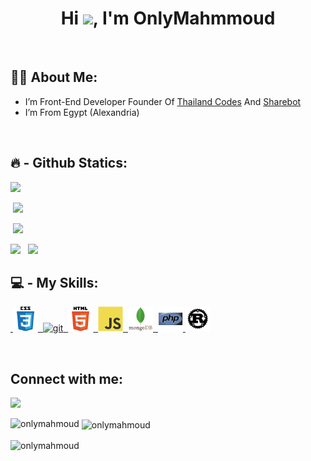 
<h1 align="center">Hi <img src="https://raw.githubusercontent.com/MartinHeinz/MartinHeinz/master/wave.gif" width="30px">, I'm OnlyMahmmoud</h1>

&nbsp;
## 🙋‍♂️ About Me:
- I’m Front-End Developer Founder Of [Thailand Codes](https://site.thailandcodes.cf) And [Sharebot](https://discord.gg/T3TJgsnVPn) 
- I’m From Egypt (Alexandria)


&nbsp;

## 🔥 - Github Statics:
<p align="left">
<img src="https://github-readme-stats.vercel.app/api/top-langs?username=onlymahmoud&show_icons=true&locale=en&layout=compact&theme=radical"/>

&nbsp;<img src="https://github-readme-stats.vercel.app/api?username=onlymahmoud&theme=radical&show_icons=true&locale=en"/>

&nbsp;<img src="https://github-readme-streak-stats.herokuapp.com/?user=onlymahmoud&theme=radical"/></p>
<img src="https://activity-graph.herokuapp.com/graph?username=onlymahmoud&theme=redical&)](https://github.com/onlymahmoud/onlymahmoud"/>
&nbsp;
<img src="https://github-profile-trophy.vercel.app/?username=onlymahmoud&theme=radical"/>
&nbsp;

## 💻 - My Skills:
</div>
<p align="left"> <a href="https://www.w3schools.com/css/" target="_blank" rel="noreferrer"> &nbsp;<img src="https://raw.githubusercontent.com/devicons/devicon/master/icons/css3/css3-original-wordmark.svg" alt="css3" width="40" height="40"/> </a> <a href="https://git-scm.com/" target="_blank" rel="noreferrer"> &nbsp;<img src="https://www.vectorlogo.zone/logos/git-scm/git-scm-icon.svg" alt="git" width="40" height="40"/> </a> <a href="https://www.w3.org/html/" target="_blank" rel="noreferrer"> &nbsp;<img src="https://raw.githubusercontent.com/devicons/devicon/master/icons/html5/html5-original-wordmark.svg" alt="html5" width="40" height="40"/> </a> <a href="https://developer.mozilla.org/en-US/docs/Web/JavaScript" target="_blank" rel="noreferrer"> &nbsp;<img src="https://raw.githubusercontent.com/devicons/devicon/master/icons/javascript/javascript-original.svg" alt="javascript" width="40" height="40"/> </a> <a href="https://www.mongodb.com/" target="_blank" rel="noreferrer"> &nbsp;<img src="https://raw.githubusercontent.com/devicons/devicon/master/icons/mongodb/mongodb-original-wordmark.svg" alt="mongodb" width="40" height="40"/> </a> <a href="https://www.php.net" target="_blank" rel="noreferrer"> &nbsp;<img src="https://raw.githubusercontent.com/devicons/devicon/master/icons/php/php-original.svg" alt="php" width="40" height="40"/> </a> <a href="https://www.rust-lang.org" target="_blank" rel="noreferrer"> <img src="https://raw.githubusercontent.com/devicons/devicon/master/icons/rust/rust-plain.svg" alt="rust" width="40" height="40"/> </a> </p>
</div>
&nbsp;

## Connect with me:
<p align="left">
<a href = "https://discord.gg/7XbDEtAJx8"><img   width="50px"src="https://cloud.githubusercontent.com/assets/6291467/26705903/96c2d66e-477c-11e7-9f4e-f3c0efe96c9a.png"/></a>
</p>
<p><img align="left" src="https://github-readme-stats.vercel.app/api/top-langs?username=onlymahmoud&show_icons=true&locale=en&layout=compact" alt="onlymahmoud" /></p>

<p>&nbsp;<img align="center" src="https://github-readme-stats.vercel.app/api?username=onlymahmoud&show_icons=true&locale=en" alt="onlymahmoud" /></p>

<p><img align="center" src="https://github-readme-streak-stats.herokuapp.com/?user=onlymahmoud&" alt="onlymahmoud" /></p>
